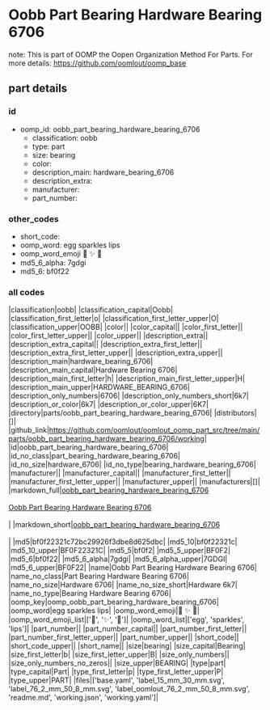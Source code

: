 # Oobb Part Bearing Hardware Bearing 6706  

note: This is part of OOMP the Oopen Organization Method For Parts. For more details: https://github.com/oomlout/oomp_base

##  part details





### id
* oomp_id: oobb_part_bearing_hardware_bearing_6706
  * classification: oobb
  * type: part
  * size: bearing
  * color: 
  * description_main: hardware_bearing_6706
  * description_extra: 
  * manufacturer: 
  * part_number: 

### other_codes
* short_code: 
* oomp_word: egg sparkles lips
* oomp_word_emoji :egg: :sparkles: :lips:
* md5_6_alpha: 7gdgi
* md5_6: bf0f22

### all codes 
|classification|oobb|
|classification_capital|Oobb|
|classification_first_letter|o|
|classification_first_letter_upper|O|
|classification_upper|OOBB|
|color||
|color_capital||
|color_first_letter||
|color_first_letter_upper||
|color_upper||
|description_extra||
|description_extra_capital||
|description_extra_first_letter||
|description_extra_first_letter_upper||
|description_extra_upper||
|description_main|hardware_bearing_6706|
|description_main_capital|Hardware Bearing 6706|
|description_main_first_letter|h|
|description_main_first_letter_upper|H|
|description_main_upper|HARDWARE_BEARING_6706|
|description_only_numbers|6706|
|description_only_numbers_short|6k7|
|description_or_color|6k7|
|description_or_color_upper|6K7|
|directory|parts/oobb_part_bearing_hardware_bearing_6706|
|distributors|[]|
|github_link|https://github.com/oomlout/oomlout_oomp_part_src/tree/main/parts/oobb_part_bearing_hardware_bearing_6706/working|
|id|oobb_part_bearing_hardware_bearing_6706|
|id_no_class|part_bearing_hardware_bearing_6706|
|id_no_size|hardware_6706|
|id_no_type|bearing_hardware_bearing_6706|
|manufacturer||
|manufacturer_capital||
|manufacturer_first_letter||
|manufacturer_first_letter_upper||
|manufacturer_upper||
|manufacturers|[]|
|markdown_full|[oobb_part_bearing_hardware_bearing_6706](https://github.com/oomlout/oomlout_oomp_part_src/tree/main/parts/oobb_part_bearing_hardware_bearing_6706/working)<br>[](https://github.com/oomlout/oomlout_oomp_part_src/tree/main/parts/oobb_part_bearing_hardware_bearing_6706/working)<br>[Oobb Part Bearing Hardware Bearing 6706](https://github.com/oomlout/oomlout_oomp_part_src/tree/main/parts/oobb_part_bearing_hardware_bearing_6706/working)<br><br>|
|markdown_short|[oobb_part_bearing_hardware_bearing_6706](https://github.com/oomlout/oomlout_oomp_part_src/tree/main/parts/oobb_part_bearing_hardware_bearing_6706/working)<br><br>|
|md5|bf0f22321c72bc29926f3dbe8d625dbc|
|md5_10|bf0f22321c|
|md5_10_upper|BF0F22321C|
|md5_5|bf0f2|
|md5_5_upper|BF0F2|
|md5_6|bf0f22|
|md5_6_alpha|7gdgi|
|md5_6_alpha_upper|7GDGI|
|md5_6_upper|BF0F22|
|name|Oobb Part Bearing Hardware Bearing 6706|
|name_no_class|Part Bearing Hardware Bearing 6706|
|name_no_size|Hardware 6706|
|name_no_size_short|Hardware 6k7|
|name_no_type|Bearing Hardware Bearing 6706|
|oomp_key|oomp_oobb_part_bearing_hardware_bearing_6706|
|oomp_word|egg sparkles lips|
|oomp_word_emoji|:egg: :sparkles: :lips:|
|oomp_word_emoji_list|[':egg:', ':sparkles:', ':lips:']|
|oomp_word_list|['egg', 'sparkles', 'lips']|
|part_number||
|part_number_capital||
|part_number_first_letter||
|part_number_first_letter_upper||
|part_number_upper||
|short_code||
|short_code_upper||
|short_name||
|size|bearing|
|size_capital|Bearing|
|size_first_letter|b|
|size_first_letter_upper|B|
|size_only_numbers||
|size_only_numbers_no_zeros||
|size_upper|BEARING|
|type|part|
|type_capital|Part|
|type_first_letter|p|
|type_first_letter_upper|P|
|type_upper|PART|
|files|['base.yaml', 'label_15_mm_30_mm.svg', 'label_76_2_mm_50_8_mm.svg', 'label_oomlout_76_2_mm_50_8_mm.svg', 'readme.md', 'working.json', 'working.yaml']|
